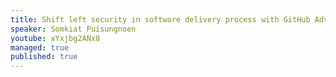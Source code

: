 ```yaml
---
title: Shift left security in software delivery process with GitHub Advanced Security
speaker: Somkiat Puisungnoen
youtube: xYxjbg2ANx8
managed: true
published: true
---
```

